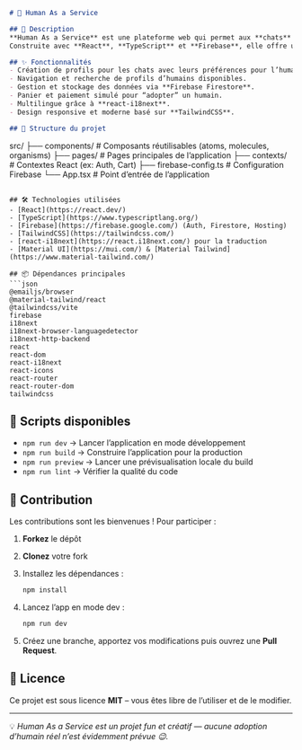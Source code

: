 ```markdown
# 🐾 Human As a Service

## 📌 Description
**Human As a Service** est une plateforme web qui permet aux **chats** de choisir leurs humains parfaits 🐱➡️👤.  
Construite avec **React**, **TypeScript** et **Firebase**, elle offre une expérience fluide, moderne et sécurisée.  

## ✨ Fonctionnalités
- Création de profils pour les chats avec leurs préférences pour l’humain idéal.
- Navigation et recherche de profils d’humains disponibles.
- Gestion et stockage des données via **Firebase Firestore**.
- Panier et paiement simulé pour “adopter” un humain.
- Multilingue grâce à **react-i18next**.
- Design responsive et moderne basé sur **TailwindCSS**.

## 📂 Structure du projet
```

src/
├── components/     # Composants réutilisables (atoms, molecules, organisms)
├── pages/          # Pages principales de l’application
├── contexts/       # Contextes React (ex: Auth, Cart)
├── firebase-config.ts  # Configuration Firebase
└── App.tsx         # Point d’entrée de l’application

````

## 🛠️ Technologies utilisées
- [React](https://react.dev/)  
- [TypeScript](https://www.typescriptlang.org/)  
- [Firebase](https://firebase.google.com/) (Auth, Firestore, Hosting)  
- [TailwindCSS](https://tailwindcss.com/)  
- [react-i18next](https://react.i18next.com/) pour la traduction  
- [Material UI](https://mui.com/) & [Material Tailwind](https://www.material-tailwind.com/)  

## 📦 Dépendances principales
```json
@emailjs/browser
@material-tailwind/react
@tailwindcss/vite
firebase
i18next
i18next-browser-languagedetector
i18next-http-backend
react
react-dom
react-i18next
react-icons
react-router
react-router-dom
tailwindcss
````

## 🚀 Scripts disponibles

* `npm run dev` → Lancer l’application en mode développement
* `npm run build` → Construire l’application pour la production
* `npm run preview` → Lancer une prévisualisation locale du build
* `npm run lint` → Vérifier la qualité du code

## 🤝 Contribution

Les contributions sont les bienvenues ! Pour participer :

1. **Forkez** le dépôt
2. **Clonez** votre fork
3. Installez les dépendances :

   ```bash
   npm install
   ```
4. Lancez l’app en mode dev :

   ```bash
   npm run dev
   ```
5. Créez une branche, apportez vos modifications puis ouvrez une **Pull Request**.

## 📜 Licence

Ce projet est sous licence **MIT** – vous êtes libre de l’utiliser et de le modifier.

---

💡 *Human As a Service est un projet fun et créatif — aucune adoption d’humain réel n’est évidemment prévue 😉.*


